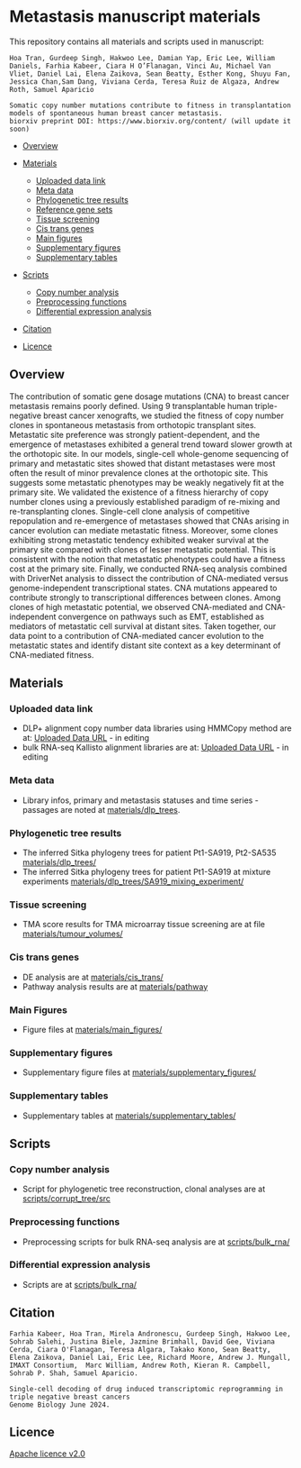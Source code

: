 
# Metastasis manuscript materials

This repository contains all materials and scripts used in manuscript: 
```
Hoa Tran, Gurdeep Singh, Hakwoo Lee, Damian Yap, Eric Lee, William Daniels, Farhia Kabeer, Ciara H O’Flanagan, Vinci Au, Michael Van Vliet, Daniel Lai, Elena Zaikova, Sean Beatty, Esther Kong, Shuyu Fan, Jessica Chan,Sam Dang, Viviana Cerda, Teresa Ruiz de Algaza, Andrew Roth, Samuel Aparicio

Somatic copy number mutations contribute to fitness in transplantation models of spontaneous human breast cancer metastasis.
biorxiv preprint DOI: https://www.biorxiv.org/content/ (will update it soon)

```

- [Overview](#overview)
- [Materials](#materials)
  - [Uploaded data link](#uploaded-data-link)
  - [Meta data](#meta-data)
  - [Phylogenetic tree results](#phylogenetic-tree-results)
  - [Reference gene sets](#reference-gene-sets)
  - [Tissue screening](#tissue-screening)
  - [Cis trans genes](#cis-trans-genes)
  - [Main figures](#main-figures)
  - [Supplementary figures](#supplementary-figures)
  - [Supplementary tables](#supplementary-tables)
 
- [Scripts](#scripts)
  - [Copy number analysis](#copy-number-analysis)
  - [Preprocessing functions](#preprocessing-functions)
  - [Differential expression analysis](#differential-expression-analysis)
  
- [Citation](#citation)
- [Licence](#licence)


## Overview

The contribution of somatic gene dosage mutations (CNA) to breast cancer metastasis remains poorly defined. Using 9 transplantable human triple-negative breast cancer xenografts, we studied the fitness of copy number clones in spontaneous metastasis from orthotopic transplant sites. Metastatic site preference was strongly patient-dependent, and the emergence of metastases exhibited a general trend toward slower growth at the orthotopic site. In our models, single-cell whole-genome sequencing of primary and metastatic sites showed that distant metastases were most often the result of minor prevalence clones at the orthotopic site. This suggests some metastatic phenotypes may be weakly negatively fit at the primary site. We validated the existence of a fitness hierarchy of copy number clones using a previously established paradigm of re-mixing and re-transplanting clones. Single-cell clone analysis of competitive repopulation and re-emergence of metastases showed that CNAs arising in cancer evolution can mediate metastatic fitness. Moreover, some clones exhibiting strong metastatic tendency exhibited weaker survival at the primary site compared with clones of lesser metastatic potential. This is consistent with the notion that metastatic phenotypes could have a fitness cost at the primary site. Finally, we conducted RNA-seq analysis combined with DriverNet analysis to dissect the contribution of CNA-mediated versus genome-independent transcriptional states. CNA mutations appeared to contribute strongly to transcriptional differences between clones. Among clones of high metastatic potential, we observed CNA-mediated and CNA-independent convergence on pathways such as EMT, established as mediators of metastatic cell survival at distant sites. Taken together, our data point to a contribution of CNA-mediated cancer evolution to the metastatic states and identify distant site context as a key determinant of CNA-mediated fitness. 




## Materials

### Uploaded data link
- DLP+ alignment copy number data libraries using HMMCopy method are at: [Uploaded Data URL](https://ega-archive.org/studies/EGAS00000000000) - in editing
- bulk RNA-seq Kallisto alignment libraries are at: [Uploaded Data URL](https://ega-archive.org/studies/EGAS00000000000) - in editing


### Meta data
- Library infos, primary and metastasis statuses and time series - passages are noted at [materials/dlp_trees](https://github.com/molonc/metastasis_material/tree/main/materials/dlp_trees/EGA_metastasis_project/).


### Phylogenetic tree results

- The inferred Sitka phylogeny trees for patient Pt1-SA919, Pt2-SA535 [materials/dlp_trees/](https://github.com/molonc/metastasis_material/tree/main/materials/dlp_trees/)
- The inferred Sitka phylogeny trees for patient Pt1-SA919 at mixture experiments [materials/dlp_trees/SA919_mixing_experiment/](https://github.com/molonc/metastasis_material/tree/main/materials/dlp_trees/SA919_mixing_experiment)



### Tissue screening
- TMA score results for TMA microarray tissue screening are at file  [materials/tumour_volumes/](https://github.com/molonc/metastasis_material/tree/main/materials/tumour_volumes)

### Cis trans genes 
- DE analysis are at [materials/cis_trans/](https://github.com/molonc/metastasis_material/tree/main/materials/) 
- Pathway analysis results are at [materials/pathway](https://github.com/molonc/metastasis_material/tree/main/materials/)

### Main Figures 
- Figure files at [materials/main_figures/](https://github.com/molonc/metastasis_material/tree/main/main_figures/) 


### Supplementary figures 
- Supplementary figure files at [materials/supplementary_figures/](https://github.com/molonc/metastasis_material/tree/main/supplementary_figures/) 

### Supplementary tables
- Supplementary tables at [materials/supplementary_tables/](https://github.com/molonc/metastasis_material/tree/main/supplementary_tables/) 


## Scripts
### Copy number analysis
- Script for phylogenetic tree reconstruction, clonal analyses are at [scripts/corrupt_tree/src](https://github.com/molonc/metastasis_material/tree/main/scripts/corrupt_tree/src/)

### Preprocessing functions
- Preprocessing scripts for bulk RNA-seq analysis are at [scripts/bulk_rna/](https://github.com/molonc/metastasis_material/tree/main/scripts/bulk_rna/)

### Differential expression analysis
- Scripts are at [scripts/bulk_rna/](https://github.com/molonc/metastasis_material/tree/main/scripts/bulk_rna/)




## Citation
```
Farhia Kabeer, Hoa Tran, Mirela Andronescu, Gurdeep Singh, Hakwoo Lee, Sohrab Salehi, Justina Biele, Jazmine Brimhall, David Gee, Viviana Cerda, Ciara O'Flanagan, Teresa Algara, Takako Kono, Sean Beatty, Elena Zaikova, Daniel Lai, Eric Lee, Richard Moore, Andrew J. Mungall, IMAXT Consortium,  Marc William, Andrew Roth, Kieran R. Campbell, Sohrab P. Shah, Samuel Aparicio.

Single-cell decoding of drug induced transcriptomic reprogramming in triple negative breast cancers
Genome Biology June 2024. 

```

## Licence
[Apache licence v2.0](https://github.com/molonc/drug_resistant_material/blob/main/LICENCE)

